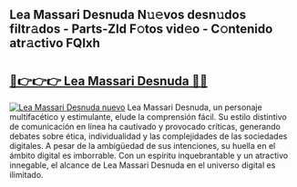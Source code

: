 ## Lea Massari Desnuda N𝚞𝚎vos desn𝚞dos filtr𝚊dos - Parts-Zld F𝚘tos vid𝚎o - C𝚘ntenido atr𝚊ctivo FQIxh

# <h2><a href="http://mb7mip.tromn.icu/?c=Lea+Massari+Desnuda">🔗👉👉👉 Lea Massari Desnuda 🔗🔗</a></h2>

[![Lea Massari Desnuda nuevo](https://i.imgur.com/pEAQMta.gif)](http://mb7mip.tromn.icu/?c=Lea+Massari+Desnuda)
Lea Massari Desnuda, un personaje multifacético y estimulante, elude la comprensión fácil. Su estilo distintivo de comunicación en línea ha cautivado y provocado críticas, generando debates sobre ética, individualidad y las complejidades de las sociedades digitales. A pesar de la ambigüedad de sus intenciones, su huella en el ámbito digital es imborrable. Con un espíritu inquebrantable y un atractivo innegable, el alcance de Lea Massari Desnuda en el universo digital es ilimitado.
